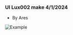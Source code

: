 ### UI Lux002 make 4/1/2024
- By Ares

![Example](https://cdn.discordapp.com/attachments/1238413465085804564/1238418293036027924/image.png?ex=679a99a9&is=67994829&hm=145561c80f46ef66bab1b33976b8d9ea6e29b11e83c230b88f662a39b05e9bc5&)
